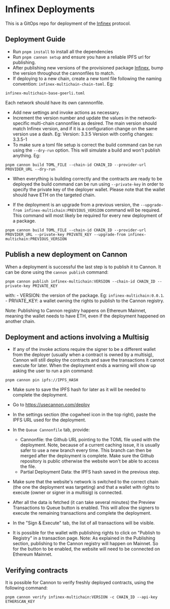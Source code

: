 # Infinex Deployments

This is a GitOps repo for deployment of the [Infinex](https://www.github.com/infinex-io/infinex-contracts) protocol.

## Deployment Guide

- Run `pnpm install` to install all the dependencies
- Run `pnpm cannon setup` and ensure you have a reliable IPFS url for publishing.
- After publishing new versions of the provisioned package [Infinex](https://usecannon.com/packages/infinex), bump the version throughout the cannonfiles to match.
- If deploying to a new chain, create a new toml file following the  naming convention: `infinex-multichain-chain-toml`. Eg:

`infinex-multichain-base-goerli.toml`

Each network should have its own cannnonfile.
- Add new settings and invoke actions as necessary.
- Increment the version number and update the values in the network-specific multi-chain cannonfiles as desired. The main version should match Infinex version, and if it is a configuration change on the same version use a dash. Eg:
  Version: 3.3.5
  Version with config changes: 3.3.5-1
- To make sure a toml file setup is correct the build command can be run using the `--dry-run` option. This will simulate a build and won't publish anything. Eg:

`pnpm cannon build TOML_FILE --chain-id CHAIN_ID --provider-url PROVIDER_URL --dry-run`

- When everything is building correctly and the contracts are ready to be deployed the build command can be run using `--private-key` in order to specify the private key of the deployer wallet. Please note that the wallet should have ETH on the targeted chain.

- If the deployment is an upgrade from a previous version, the `--upgrade-from infinex-multichain:PREVIOUS_VERSION` command will be required. This command will most likely be required for every new deployment of a package.

`pnpm cannon build TOML_FILE --chain-id CHAIN_ID --provider-url PROVIDER_URL --private-key PRIVATE_KEY --upgrade-from infinex-multichain:PREVIOUS_VERSION`

## Publish a new deployment on Cannon

When a deployment is successful the last step is to publish it to Cannon. It can be done using the `cannon publish` command:

`pnpm cannon publish infinex-multichain:VERSION --chain-id CHAIN_ID --private-key PRIVATE_KEY`

with:
	- VERSION: the version of the package. Eg: `infinex-multichain:0.0.1`.
	- PRIVATE_KEY: a wallet owning the rights to publish to the Cannon registry.

Note: Publishing to Cannon registry happens on Ethereum Mainnet, meaning the wallet needs to have ETH, even if the deployment happened on another chain.


## Deployment and actions involving a Multisig

- If any of the invoke actions require the signer to be a different wallet from the deployer (usually when a contract is owned by a multisig), Cannon will still deploy the contracts and save the transactions it cannot execute for later. When the deployment ends a warning will show up asking the user to run a pin command:

`pnpm cannon pin ipfs://IPFS_HASH`

- Make sure to save the IPFS hash for later as it will be needed to complete the deployment.

- Go to https://usecannon.com/deploy

- In the settings section (the cogwheel icon in the top right), paste the IPFS URL used for the deployment.

- In the `Queue Cannonfile` tab, provide:
	- Cannonfile: the Github URL pointing to the TOML file used with the deployment. Note, because of a current caching issue, it is usually safer to use a new branch every time. This branch can then be merged after the deployment is complete. Make sure the Github repository is public otherwise the website won't be able to access the file.
	- Partial Deployment Data: the IPFS hash saved in the previous step.

- Make sure that the website's network is switched to the correct chain (the one the deployment was targeting) and that a wallet with rights to execute (owner or signer in a multisig) is connected.

- After all the data is fetched (it can take several minutes) the Preview Transactions to Queue button is enabled. This will allow the signers to execute the remaining transactions and complete the deployment.

- In the "Sign & Execute" tab, the list of all transactions will be visible.

- It is possible for the wallet with publishing rights to click on "Publish to Registry" in a transaction page.
Note: As explained in the Publishing section, publishing to the Cannon registry will happen on Mainnet. So for the button to be enabled, the website will need to be connected on Ethereum Mainnet.

## Verifying contracts

It is possible for Cannon to verify freshly deployed contracts, using the following command:

`pnpm cannon verify infinex-multichain:VERSION -c CHAIN_ID --api-key ETHERSCAN_KEY`




